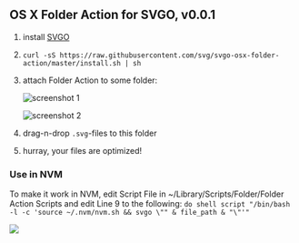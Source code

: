 ## OS X Folder Action for SVGO, v0.0.1

1. install [SVGO](https://github.com/svg/svgo)
2. `curl -sS https://raw.githubusercontent.com/svg/svgo-osx-folder-action/master/install.sh | sh`
3. attach Folder Action to some folder:

    ![screenshot 1](https://raw.github.com/svg/svgo-osx-folder-action/master/screenshots/1.png)

    ![screenshot 2](https://raw.github.com/svg/svgo-osx-folder-action/master/screenshots/2.png)

4. drag-n-drop `.svg`-files to this folder
5. hurray, your files are optimized!

### Use in NVM
To make it work in NVM, edit Script File in ~/Library/Scripts/Folder/Folder Action Scripts and edit Line 9 to the following:
`do shell script "/bin/bash -l -c 'source ~/.nvm/nvm.sh && svgo \"" & file_path & "\"'"` 

![](//mc.yandex.ru/watch/18561160)

